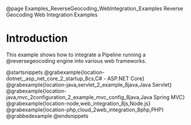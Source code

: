 @page Examples_ReverseGeocoding_WebIntegration_Examples Reverse Geocoding Web Integration Examples

# Introduction

This example shows how to integrate a Pipeline running a @reversegeocoding engine into various web frameworks.

@startsnippets
@grabexample{location-dotnet,_asp_net_core_2_startup_8cs,C# - ASP.NET Core}
@grabexample{location-java,servlet_2_example_8java,Java Servlet}
@grabexample{location-java,mvc_2configuration_2_example_mvc_config_8java,Java Spring MVC}
@grabexample{location-node,web_integration_8js,Node.js}
@grabexample{location-php,cloud_2web_integration_8php,PHP}
@grabbedexample
@endsnippets
